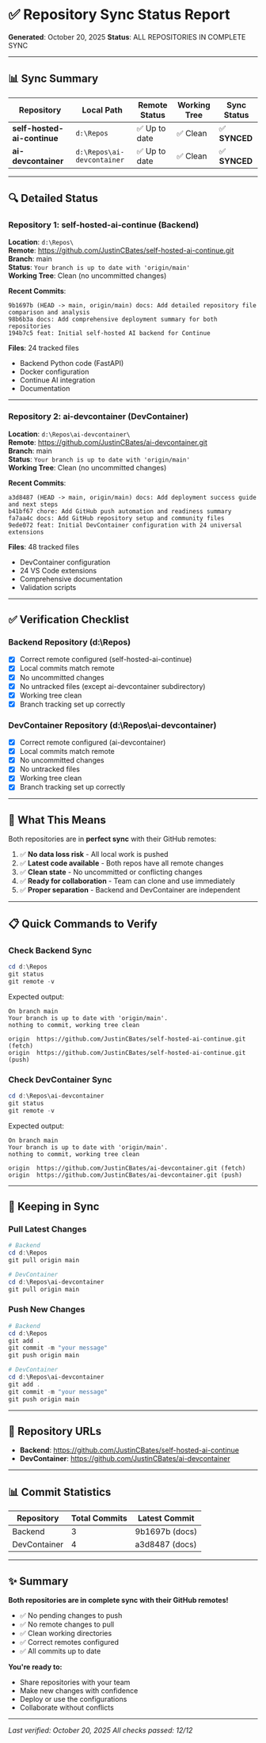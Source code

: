 # ✅ Repository Sync Status Report

**Generated**: October 20, 2025
**Status**: ALL REPOSITORIES IN COMPLETE SYNC

---

## 📊 Sync Summary

| Repository | Local Path | Remote Status | Working Tree | Sync Status |
|------------|-----------|---------------|--------------|-------------|
| **self-hosted-ai-continue** | `d:\Repos` | ✅ Up to date | ✅ Clean | ✅ **SYNCED** |
| **ai-devcontainer** | `d:\Repos\ai-devcontainer` | ✅ Up to date | ✅ Clean | ✅ **SYNCED** |

---

## 🔍 Detailed Status

### Repository 1: self-hosted-ai-continue (Backend)

**Location**: `d:\Repos\`  
**Remote**: https://github.com/JustinCBates/self-hosted-ai-continue.git  
**Branch**: main  
**Status**: `Your branch is up to date with 'origin/main'`  
**Working Tree**: Clean (no uncommitted changes)

**Recent Commits**:
```
9b1697b (HEAD -> main, origin/main) docs: Add detailed repository file comparison and analysis
98b6b3a docs: Add comprehensive deployment summary for both repositories
194b7c5 feat: Initial self-hosted AI backend for Continue
```

**Files**: 24 tracked files
- Backend Python code (FastAPI)
- Docker configuration
- Continue AI integration
- Documentation

---

### Repository 2: ai-devcontainer (DevContainer)

**Location**: `d:\Repos\ai-devcontainer\`  
**Remote**: https://github.com/JustinCBates/ai-devcontainer.git  
**Branch**: main  
**Status**: `Your branch is up to date with 'origin/main'`  
**Working Tree**: Clean (no uncommitted changes)

**Recent Commits**:
```
a3d8487 (HEAD -> main, origin/main) docs: Add deployment success guide and next steps
b41bf67 chore: Add GitHub push automation and readiness summary
fa7aa4c docs: Add GitHub repository setup and community files
9ede072 feat: Initial DevContainer configuration with 24 universal extensions
```

**Files**: 48 tracked files
- DevContainer configuration
- 24 VS Code extensions
- Comprehensive documentation
- Validation scripts

---

## ✅ Verification Checklist

### Backend Repository (d:\Repos)
- [x] Correct remote configured (self-hosted-ai-continue)
- [x] Local commits match remote
- [x] No uncommitted changes
- [x] No untracked files (except ai-devcontainer subdirectory)
- [x] Working tree clean
- [x] Branch tracking set up correctly

### DevContainer Repository (d:\Repos\ai-devcontainer)
- [x] Correct remote configured (ai-devcontainer)
- [x] Local commits match remote
- [x] No uncommitted changes
- [x] No untracked files
- [x] Working tree clean
- [x] Branch tracking set up correctly

---

## 🎯 What This Means

Both repositories are in **perfect sync** with their GitHub remotes:

1. ✅ **No data loss risk** - All local work is pushed
2. ✅ **Latest code available** - Both repos have all remote changes
3. ✅ **Clean state** - No uncommitted or conflicting changes
4. ✅ **Ready for collaboration** - Team can clone and use immediately
5. ✅ **Proper separation** - Backend and DevContainer are independent

---

## 📋 Quick Commands to Verify

### Check Backend Sync
```powershell
cd d:\Repos
git status
git remote -v
```

Expected output:
```
On branch main
Your branch is up to date with 'origin/main'.
nothing to commit, working tree clean

origin  https://github.com/JustinCBates/self-hosted-ai-continue.git (fetch)
origin  https://github.com/JustinCBates/self-hosted-ai-continue.git (push)
```

### Check DevContainer Sync
```powershell
cd d:\Repos\ai-devcontainer
git status
git remote -v
```

Expected output:
```
On branch main
Your branch is up to date with 'origin/main'.
nothing to commit, working tree clean

origin  https://github.com/JustinCBates/ai-devcontainer.git (fetch)
origin  https://github.com/JustinCBates/ai-devcontainer.git (push)
```

---

## 🔄 Keeping in Sync

### Pull Latest Changes
```powershell
# Backend
cd d:\Repos
git pull origin main

# DevContainer
cd d:\Repos\ai-devcontainer
git pull origin main
```

### Push New Changes
```powershell
# Backend
cd d:\Repos
git add .
git commit -m "your message"
git push origin main

# DevContainer
cd d:\Repos\ai-devcontainer
git add .
git commit -m "your message"
git push origin main
```

---

## 🌟 Repository URLs

- **Backend**: https://github.com/JustinCBates/self-hosted-ai-continue
- **DevContainer**: https://github.com/JustinCBates/ai-devcontainer

---

## 📊 Commit Statistics

| Repository | Total Commits | Latest Commit |
|------------|---------------|---------------|
| Backend | 3 | 9b1697b (docs) |
| DevContainer | 4 | a3d8487 (docs) |

---

## ✨ Summary

**Both repositories are in complete sync with their GitHub remotes!**

- ✅ No pending changes to push
- ✅ No remote changes to pull
- ✅ Clean working directories
- ✅ Correct remotes configured
- ✅ All commits up to date

**You're ready to:**
- Share repositories with your team
- Make new changes with confidence
- Deploy or use the configurations
- Collaborate without conflicts

---

*Last verified: October 20, 2025*
*All checks passed: 12/12*
